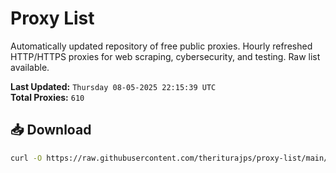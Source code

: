 # Proxy List

Automatically updated repository of free public proxies. Hourly refreshed HTTP/HTTPS proxies for web scraping, cybersecurity, and testing. Raw list available.

**Last Updated:** `Thursday 08-05-2025 22:15:39 UTC`  
**Total Proxies:** `610`

## 📥 Download
```bash
curl -O https://raw.githubusercontent.com/theriturajps/proxy-list/main/proxies.txt
